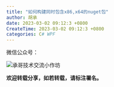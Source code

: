 ```yaml
---
title: "如何构建同时包含x86,x64的nuget包"
author: 胡承
date: 2023-03-02 09:12:3 +0800
CreateTime: 2023-03-02 09:12:3 +0800
categories: C# WPF
---
```




<!-- more -->


微信公众号：

![承哥技术交流小作坊](https://i.loli.net/2021/09/27/FmsaLU1Oo7tX8kl.jpg)

**欢迎转载分享，如若转载，请标注署名。**